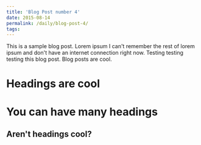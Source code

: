 ```yaml
---
title: 'Blog Post number 4'
date: 2015-08-14
permalink: /daily/blog-post-4/
tags:
---
```


This is a sample blog post. Lorem ipsum I can't remember the rest of lorem ipsum and don't have an internet connection right now. Testing testing testing this blog post. Blog posts are cool.

Headings are cool
======

You can have many headings
======

Aren't headings cool?
------